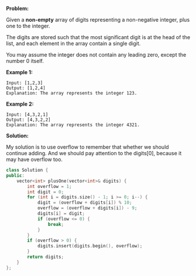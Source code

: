 **Problem:**

Given a **non-empty** array of digits representing a non-negative integer, plus one to the integer.

The digits are stored such that the most significant digit is at the head of the list, and each element in the array contain a single digit.

You may assume the integer does not contain any leading zero, except the number 0 itself.

**Example 1:**

```
Input: [1,2,3]
Output: [1,2,4]
Explanation: The array represents the integer 123.
```

**Example 2:**

```
Input: [4,3,2,1]
Output: [4,3,2,2]
Explanation: The array represents the integer 4321.
```

**Solution:**

My solution is to use overflow to remember that whether we should continue adding. And we should pay attention to the digits[0], because it may have overflow too.

```c++
class Solution {
public:
    vector<int> plusOne(vector<int>& digits) {
        int overflow = 1;
        int digit = 0;
        for (int i = digits.size() - 1; i >= 0; i--) {
            digit = (overflow + digits[i]) % 10;
            overflow = (overflow + digits[i]) - 9;
            digits[i] = digit;
            if (overflow <= 0) {
                break;
            }
        }
        if (overflow > 0) {
            digits.insert(digits.begin(), overflow);
        }
        return digits;
    }
};
```

